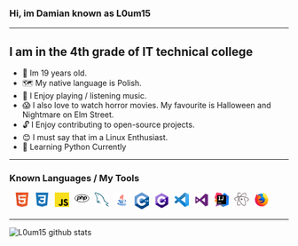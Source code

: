 ### Hi, im Damian known as L0um15

---

## I am in the 4th grade of IT technical college
- 🎂 Im 19 years old.
- 🗺️ My native language is Polish.
- 🎵 I Enjoy playing / listening music.
- 😱 I also love to watch horror movies. My favourite is Halloween and Nightmare on Elm Street.
- 🔓 I Enjoy contributing to open-source projects.
- 😊 I must say that im a Linux Enthusiast.
- 🐍 Learning Python Currently

---

### Known Languages / My Tools

<img align="left" style="margin-left: 10px;" width="26x" alt="HTML5" src="https://raw.githubusercontent.com/L0um15/L0um15/master/images/html5.png" />

<img align="left" style="margin-left: 10px;" width="26x" alt="CSS3" src="https://raw.githubusercontent.com/L0um15/L0um15/master/images/css.png" />

<img align="left" style="margin-left: 10px;" width="26x" alt="JavaScript" src="https://raw.githubusercontent.com/L0um15/L0um15/master/images/js.png" />

<img align="left" style="margin-left: 10px;" width="26x" alt="PHP" src="https://raw.githubusercontent.com/L0um15/L0um15/master/images/php.png" />

<img align="left" style="margin-left: 10px;" width="26x" alt="MySQL" src="https://raw.githubusercontent.com/L0um15/L0um15/master/images/sql.png" />

<img align="left" style="margin-left: 10px;" width="26x" alt="Java" src="https://raw.githubusercontent.com/L0um15/L0um15/master/images/java.png">

<img align="left" style="margin-left: 10px;" width="26x" alt="C++" src="https://raw.githubusercontent.com/L0um15/L0um15/master/images/c-plus.png" />

<img align="left" style="margin-left: 10px;" width="26x" alt="CSharp" src="https://raw.githubusercontent.com/L0um15/L0um15/master/images/csharp.png" />

<img align="left" style="margin-left: 10px;" width="26x" alt="VSCode" src="https://raw.githubusercontent.com/L0um15/L0um15/master/images/vscode.png" />

<img align="left" style="margin-left: 10px;" width="26x" alt="VS" src="https://raw.githubusercontent.com/L0um15/L0um15/master/images/vs.png" />

<img align="left" style="margin-left: 10px;" width="26x" alt="Intellij Idea" src="https://raw.githubusercontent.com/L0um15/L0um15/master/images/intellij.png" />

<img align="left" style="margin-left: 10px;" width="26x" alt="Atom Notepad" src="https://raw.githubusercontent.com/L0um15/L0um15/master/images/atom.png" />

<img align="left" style="margin-left: 10px;" width="26x" alt="Firefox" src="https://raw.githubusercontent.com/L0um15/L0um15/master/images/firefox.png" />

<br>
<br>

---

<img alt="L0um15 github stats" src="https://github-readme-stats.vercel.app/api?username=L0um15&theme=radical&show_icons=true&hide_border=true" />

